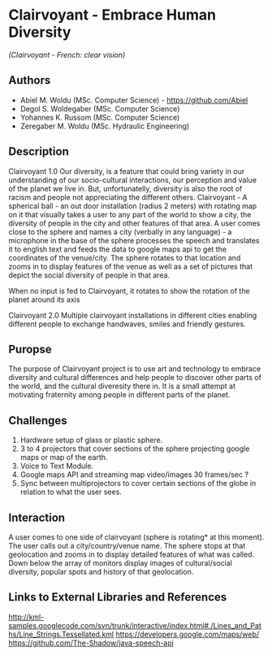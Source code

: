 # Clairvoyant - Embrace Human Diversity
*(Clairvoyant - French: clear vision)*

## Authors
- Abiel M. Woldu      (MSc. Computer Science) - https://github.com/Abiel
- Degol S. Woldegaber (MSc. Computer Science)
- Yohannes K. Russom  (MSc. Computer Science)
- Zeregaber M. Woldu  (MSc. Hydraulic Engineering)

## Description
Clairvoyant 1.0
Our diversity, is a feature that could bring variety in our understanding of our socio-cultural interactions, our perception and value of the planet we live in. But, unfortunatelly, diversity is also the root of racism and people not appreciating the different others.
Clairvoyant - A spherical ball - an out door installation (radius 2 meters) with rotating map on it that visually takes a user to any part of the world to show a city, the diversity of people in the city and other features of that area.
A user comes close to the sphere and names a city (verbally in any language) - a microphone in the base of the sphere processes the speech and translates it to english text and feeds the data to google maps api to get the coordinates of the venue/city. The sphere rotates to that location and zooms in to display features of the venue as well as a set of pictures that depict the social diversity of people in that area.

When no input is fed to Clairvoyant, it rotates to show the rotation of the planet around its axis

Clairvoyant 2.0 
Multiple clairvoyant installations in different cities enabling different people to exchange handwaves, smiles and friendly gestures.


## Puropse
The purpose of Clairvoyant project is to use art and technology to embrace diversity and cultural differences and help people to discover other parts of the world, and the cultural diveresity there in. It is a small attempt at motivating fraternity among people in different parts of the planet.

## Challenges
1. Hardware setup of glass or plastic sphere.
2. 3 to 4 projectors that cover sections of the sphere projecting google maps or map of the earth.
3. Voice to Text Module.
4. Google maps API and streaming map video/images 30 frames/sec ?
5. Sync between multiprojectors to cover certain sections of the globe in relation to what the user sees.


## Interaction
A user comes to one side of clairvoyant (sphere is rotating* at this moment). The user calls out a city/country/venue name. The sphere stops at that geolocation and zooms in to display detailed features of what was called. Down below  the array of monitors display images of cultural/social diversity, popular spots and history of that geolocation.


## Links to External Libraries and References
http://kml-samples.googlecode.com/svn/trunk/interactive/index.html#./Lines_and_Paths/Line_Strings.Tessellated.kml
https://developers.google.com/maps/web/
https://github.com/The-Shadow/java-speech-api


